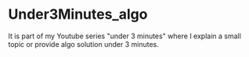 # Under3Minutes_algo
It is part of my Youtube series "under 3 minutes" where I explain a small topic or provide algo solution under 3 minutes. 
